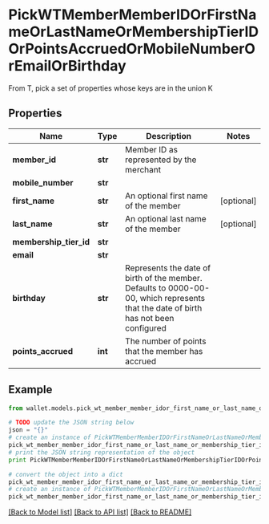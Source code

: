 # PickWTMemberMemberIDOrFirstNameOrLastNameOrMembershipTierIDOrPointsAccruedOrMobileNumberOrEmailOrBirthday

From T, pick a set of properties whose keys are in the union K

## Properties

Name | Type | Description | Notes
------------ | ------------- | ------------- | -------------
**member_id** | **str** | Member ID as represented by the merchant | 
**mobile_number** | **str** |  | 
**first_name** | **str** | An optional first name of the member | [optional] 
**last_name** | **str** | An optional last name of the member | [optional] 
**membership_tier_id** | **str** |  | 
**email** | **str** |  | 
**birthday** | **str** | Represents the date of birth of the member. Defaults to 0000-00-00, which represents that the date of birth has not been configured | 
**points_accrued** | **int** | The number of points that the member has accrued | 

## Example

```python
from wallet.models.pick_wt_member_member_idor_first_name_or_last_name_or_membership_tier_idor_points_accrued_or_mobile_number_or_email_or_birthday import PickWTMemberMemberIDOrFirstNameOrLastNameOrMembershipTierIDOrPointsAccruedOrMobileNumberOrEmailOrBirthday

# TODO update the JSON string below
json = "{}"
# create an instance of PickWTMemberMemberIDOrFirstNameOrLastNameOrMembershipTierIDOrPointsAccruedOrMobileNumberOrEmailOrBirthday from a JSON string
pick_wt_member_member_idor_first_name_or_last_name_or_membership_tier_idor_points_accrued_or_mobile_number_or_email_or_birthday_instance = PickWTMemberMemberIDOrFirstNameOrLastNameOrMembershipTierIDOrPointsAccruedOrMobileNumberOrEmailOrBirthday.from_json(json)
# print the JSON string representation of the object
print PickWTMemberMemberIDOrFirstNameOrLastNameOrMembershipTierIDOrPointsAccruedOrMobileNumberOrEmailOrBirthday.to_json()

# convert the object into a dict
pick_wt_member_member_idor_first_name_or_last_name_or_membership_tier_idor_points_accrued_or_mobile_number_or_email_or_birthday_dict = pick_wt_member_member_idor_first_name_or_last_name_or_membership_tier_idor_points_accrued_or_mobile_number_or_email_or_birthday_instance.to_dict()
# create an instance of PickWTMemberMemberIDOrFirstNameOrLastNameOrMembershipTierIDOrPointsAccruedOrMobileNumberOrEmailOrBirthday from a dict
pick_wt_member_member_idor_first_name_or_last_name_or_membership_tier_idor_points_accrued_or_mobile_number_or_email_or_birthday_form_dict = pick_wt_member_member_idor_first_name_or_last_name_or_membership_tier_idor_points_accrued_or_mobile_number_or_email_or_birthday.from_dict(pick_wt_member_member_idor_first_name_or_last_name_or_membership_tier_idor_points_accrued_or_mobile_number_or_email_or_birthday_dict)
```
[[Back to Model list]](../README.md#documentation-for-models) [[Back to API list]](../README.md#documentation-for-api-endpoints) [[Back to README]](../README.md)



